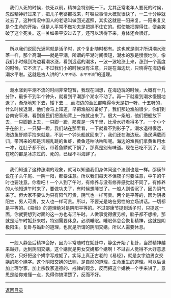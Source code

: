 &emsp;我们人死的时候，快死以前，精神会特别旺一下。尤其正常老年人要死的时候，忽然精神好过来了，把儿子老婆都找来，叮嘱些事情大概就很快了，一二十分钟就过去了。这种情况中国人的老话叫做回光返照，其实这就是一阳来复。一阳来复又是个生命的开始，但是人平常不做功夫是把握不住它的。假使能把握得住，便会突破了这个死关。这一关如果平安过去了，还可以活得下来，身体还会很好。
___
&emsp;所以我们说回光返照就是活子时，这个复卦随时都有。这也就是刚才所讲潮水涨落一样，那个高潮——就是平潮，所谓的平潮时间很短，潮水的涨是慢慢地涨。像我们小时候到海边看潮水涨，看到远远的潮水，一波一波地涨上来，涨到一个高度的时候，它不流了。不过我们小的时候没有注意，只是在海边玩，只晓得在海边看潮水平啦。这就是古人讲的“``人平不语、水平不流``”的道理。
___
&emsp;潮水涨到平潮不流的时间非常短暂，我现在回想，在海边玩的时候，大概有十几分钟，最多不到半个钟头，就看到平潮那个潮水不动了。再一下就看到潮水慢慢地退了，渐渐地短下去，矮下去……而海边的渔民都晓得今天是初一呀、十五呀的，什么时候退潮，他们会马上知道，早把渔船准备好了。我们那边渔船很少，你们到台南安平港，看到渔民们把渔船背上一拖就出来了。很大一条船，他们把船放下去，一只脚跪上去，一只脚一蹬，那真是一泻千里，比滑水好看得多了。一个小个子在船上，一只脚一蹬，我们站在那里看，一下就看不到影子了。潮水退得很远，海边鱼虾顺手捡来就是，不到一个钟头船就回来了，我们还在海边玩。渔民满载而归，带回来的都是活蹦乱跳的鱼虾，黄鱼还咕咕咕叫呢。海边的渔民们拿黄鱼用水一冲，连肚子都不剖，带着鱼鳞就下锅了，那真是别有味道。现在已吃不到了。现在吃的都是冰冻过的、死的，已经不叫海鲜了。
___
&emsp;我们知道了这种涨潮的现象，就可以知道我们身体同这个法则也是一样。邵康节说在子头午尾、一阴一阳，都要注意。所以我们每天不但夜子时要注意，中午的午时也要注意。你看吧！一个人到了午时，有修养与没有修养感觉就不同了。有修养的人他知道午时来了，要做功夫了，有时候想睡觉了。一般人则昏沉了，因为阴气来了。但大家不要认为只有阳气可贵，阴气也一样可贵。两个是平等的，因为阴极阳生，男人可贵，女人也一样可贵。所以，不要光是站在男性的立场讲话。一切都是平等的。《易经》的道理绝对是阴阳平等的。不过邵康节提到活子时，只提这一面，你就要想到对面的这一方也有活午时。人做事觉得疲劳啦，脑子都不想啦，那就是活午时姤卦来啦，特别需要休息，必须睡眠。睡眠休息会恢复精神，这就是阴极阳生。复卦与姤卦的道理，也就是所谓的阴阳交媾。所以人需要休息。
___
&emsp;一般人静坐后精神会好，因为平常随时在姤卦中，静坐开始了复卦，当然精神越来越好，达到阴阳交媾，这个媾就是男女交媾那个媾啊！不过古人觉得不大好意思用它，只好把这个媾字写成姤了。实际上真正古老的《易经》，就是女字边男女交媾的那个媾字。这个阴阳交媾的法则，是自然的道理，生命重生的道理。可以后世加上理学家，加上宗教家道德的、戒律的观念，反而把这个媾换一个字来讲了。意思是给你难懂一点，免得你搞清楚了，反而不好。
___
[返回目录](../../../master/README.md#目录)